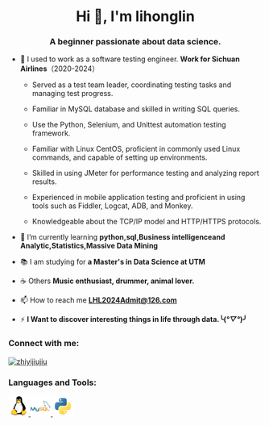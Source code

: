 <h1 align="center">Hi 👋, I'm lihonglin</h1>
<h3 align="center">A beginner passionate about data science.</h3>

- 🔭 I used to work as a software testing engineer. **Work for Sichuan Airlines**（2020-2024）
  
   - Served as a test team leader, coordinating testing tasks and managing test progress.  

   -  Familiar in MySQL database and skilled in writing SQL queries.  

   -  Use the Python, Selenium, and Unittest automation testing framework. 

   -    Familiar with Linux CentOS, proficient in commonly used Linux commands, and capable of setting up environments.  

   -    Skilled in using JMeter for performance testing and analyzing report results.  

   -  Experienced in mobile application testing and proficient in using tools such as Fiddler, Logcat, ADB, and Monkey.  

   -  Knowledgeable about the TCP/IP model and HTTP/HTTPS protocols.

- 🌱 I’m currently learning **python,sql,Business intelligenceand Analytic,Statistics,Massive Data Mining**

- 📚 I am studying for **a Master's in Data Science at UTM**

- ☕ Others **Music enthusiast, drummer, animal lover.**

- 📫 How to reach me **LHL2024Admit@126.com**

- ⚡  **I Want to discover interesting things in life through data.╰(*°▽°*)╯**

<h3 align="left">Connect with me:</h3>
<p align="left">
<a href="https://instagram.com/zhiyijiujiu" target="blank"><img align="center" src="https://raw.githubusercontent.com/rahuldkjain/github-profile-readme-generator/master/src/images/icons/Social/instagram.svg" alt="zhiyijiujiu" height="30" width="40" /></a>
</p>

<h3 align="left">Languages and Tools:</h3>
<p align="left"> <a href="https://www.linux.org/" target="_blank" rel="noreferrer"> <img src="https://raw.githubusercontent.com/devicons/devicon/master/icons/linux/linux-original.svg" alt="linux" width="40" height="40"/> </a> <a href="https://www.mysql.com/" target="_blank" rel="noreferrer"> <img src="https://raw.githubusercontent.com/devicons/devicon/master/icons/mysql/mysql-original-wordmark.svg" alt="mysql" width="40" height="40"/> </a> <a href="https://www.python.org" target="_blank" rel="noreferrer"> <img src="https://raw.githubusercontent.com/devicons/devicon/master/icons/python/python-original.svg" alt="python" width="40" height="40"/> </a> </p>

